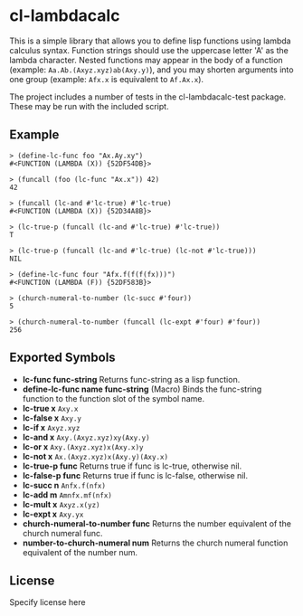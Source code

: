 # cl-lambdacalc

This is a simple library that allows you to define lisp functions using lambda calculus syntax.  Function strings should use the uppercase letter 'A' as the lambda character.  Nested functions may appear in the body of a function (example: `Aa.Ab.(Axyz.xyz)ab(Axy.y)`), and you may shorten arguments into one group (example: `Afx.x` is equivalent to `Af.Ax.x`).

The project includes a number of tests in the cl-lambdacalc-test package.  These may be run with the included script.

## Example

```
> (define-lc-func foo "Ax.Ay.xy")
#<FUNCTION (LAMBDA (X)) {52DF54DB}>

> (funcall (foo (lc-func "Ax.x")) 42)
42

> (funcall (lc-and #'lc-true) #'lc-true)
#<FUNCTION (LAMBDA (X)) {52D34A8B}>

> (lc-true-p (funcall (lc-and #'lc-true) #'lc-true))
T

> (lc-true-p (funcall (lc-and #'lc-true) (lc-not #'lc-true)))
NIL

> (define-lc-func four "Afx.f(f(f(fx)))")
#<FUNCTION (LAMBDA (F)) {52DF583B}>

> (church-numeral-to-number (lc-succ #'four))
5

> (church-numeral-to-number (funcall (lc-expt #'four) #'four))
256
```

## Exported Symbols

- **lc-func func-string** Returns func-string as a lisp function.
- **define-lc-func name func-string** (Macro) Binds the func-string function to the function slot of the symbol name.
- **lc-true x** `Axy.x`
- **lc-false x** `Axy.y`
- **lc-if x** `Axyz.xyz`
- **lc-and x** `Axy.(Axyz.xyz)xy(Axy.y)`
- **lc-or x** `Axy.(Axyz.xyz)x(Axy.x)y`
- **lc-not x** `Ax.(Axyz.xyz)x(Axy.y)(Axy.x)`
- **lc-true-p func** Returns true if func is lc-true, otherwise nil.
- **lc-false-p func** Returns true if func is lc-false, otherwise nil.
- **lc-succ n** `Anfx.f(nfx)`
- **lc-add m** `Amnfx.mf(nfx)`
- **lc-mult x** `Axyz.x(yz)`
- **lc-expt x** `Axy.yx`
- **church-numeral-to-number func** Returns the number equivalent of the church numeral func.
- **number-to-church-numeral num** Returns the church numeral function equivalent of the number num.

## License

Specify license here



